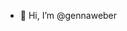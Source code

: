 - 👋 Hi, I’m @gennaweber

<!---
gennaweber/gennaweber is a ✨ special ✨ repository because its `README.md` (this file) appears on your GitHub profile.
You can click the Preview link to take a look at your changes.
--->
